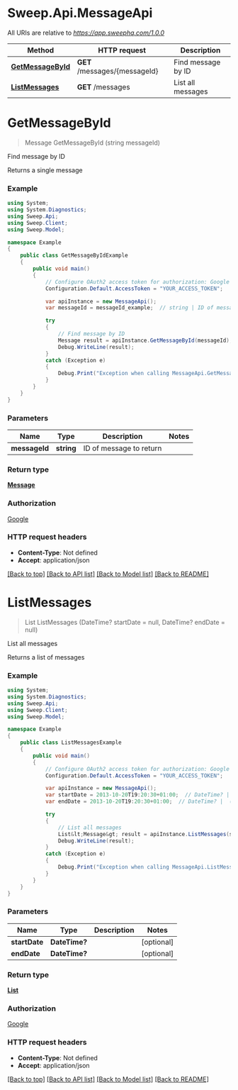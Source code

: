 # Sweep.Api.MessageApi

All URIs are relative to *https://app.sweephq.com/1.0.0*

Method | HTTP request | Description
------------- | ------------- | -------------
[**GetMessageById**](MessageApi.md#getmessagebyid) | **GET** /messages/{messageId} | Find message by ID
[**ListMessages**](MessageApi.md#listmessages) | **GET** /messages | List all messages


<a name="getmessagebyid"></a>
# **GetMessageById**
> Message GetMessageById (string messageId)

Find message by ID

Returns a single message

### Example
```csharp
using System;
using System.Diagnostics;
using Sweep.Api;
using Sweep.Client;
using Sweep.Model;

namespace Example
{
    public class GetMessageByIdExample
    {
        public void main()
        {
            // Configure OAuth2 access token for authorization: Google
            Configuration.Default.AccessToken = "YOUR_ACCESS_TOKEN";

            var apiInstance = new MessageApi();
            var messageId = messageId_example;  // string | ID of message to return

            try
            {
                // Find message by ID
                Message result = apiInstance.GetMessageById(messageId);
                Debug.WriteLine(result);
            }
            catch (Exception e)
            {
                Debug.Print("Exception when calling MessageApi.GetMessageById: " + e.Message );
            }
        }
    }
}
```

### Parameters

Name | Type | Description  | Notes
------------- | ------------- | ------------- | -------------
 **messageId** | **string**| ID of message to return | 

### Return type

[**Message**](Message.md)

### Authorization

[Google](../README.md#Google)

### HTTP request headers

 - **Content-Type**: Not defined
 - **Accept**: application/json

[[Back to top]](#) [[Back to API list]](../README.md#documentation-for-api-endpoints) [[Back to Model list]](../README.md#documentation-for-models) [[Back to README]](../README.md)

<a name="listmessages"></a>
# **ListMessages**
> List<Message> ListMessages (DateTime? startDate = null, DateTime? endDate = null)

List all messages

Returns a list of messages

### Example
```csharp
using System;
using System.Diagnostics;
using Sweep.Api;
using Sweep.Client;
using Sweep.Model;

namespace Example
{
    public class ListMessagesExample
    {
        public void main()
        {
            // Configure OAuth2 access token for authorization: Google
            Configuration.Default.AccessToken = "YOUR_ACCESS_TOKEN";

            var apiInstance = new MessageApi();
            var startDate = 2013-10-20T19:20:30+01:00;  // DateTime? |  (optional) 
            var endDate = 2013-10-20T19:20:30+01:00;  // DateTime? |  (optional) 

            try
            {
                // List all messages
                List&lt;Message&gt; result = apiInstance.ListMessages(startDate, endDate);
                Debug.WriteLine(result);
            }
            catch (Exception e)
            {
                Debug.Print("Exception when calling MessageApi.ListMessages: " + e.Message );
            }
        }
    }
}
```

### Parameters

Name | Type | Description  | Notes
------------- | ------------- | ------------- | -------------
 **startDate** | **DateTime?**|  | [optional] 
 **endDate** | **DateTime?**|  | [optional] 

### Return type

[**List<Message>**](Message.md)

### Authorization

[Google](../README.md#Google)

### HTTP request headers

 - **Content-Type**: Not defined
 - **Accept**: application/json

[[Back to top]](#) [[Back to API list]](../README.md#documentation-for-api-endpoints) [[Back to Model list]](../README.md#documentation-for-models) [[Back to README]](../README.md)


